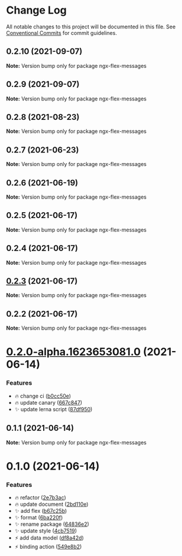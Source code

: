 # Change Log

All notable changes to this project will be documented in this file.
See [Conventional Commits](https://conventionalcommits.org) for commit guidelines.

## 0.2.10 (2021-09-07)

**Note:** Version bump only for package ngx-flex-messages





## 0.2.9 (2021-09-07)

**Note:** Version bump only for package ngx-flex-messages





## 0.2.8 (2021-08-23)

**Note:** Version bump only for package ngx-flex-messages





## 0.2.7 (2021-06-23)

**Note:** Version bump only for package ngx-flex-messages





## 0.2.6 (2021-06-19)

**Note:** Version bump only for package ngx-flex-messages





## 0.2.5 (2021-06-17)

**Note:** Version bump only for package ngx-flex-messages





## 0.2.4 (2021-06-17)

**Note:** Version bump only for package ngx-flex-messages





## [0.2.3](https://github.com/Guutong/ngx-flex-messages/compare/ngx-flex-messages@0.2.2...ngx-flex-messages@0.2.3) (2021-06-17)

**Note:** Version bump only for package ngx-flex-messages





## 0.2.2 (2021-06-17)

**Note:** Version bump only for package ngx-flex-messages





# [0.2.0-alpha.1623653081.0](https://github.com/Guutong/ngx-flex-messages/compare/ngx-flex-messages@0.1.1...ngx-flex-messages@0.2.0-alpha.1623653081.0) (2021-06-14)


### Features

* :fire: change ci ([b0cc50e](https://github.com/Guutong/ngx-flex-messages/commit/b0cc50e3c45e01130ecb8ec7ea9256e97531a210))
* :fire: update  canary ([667c847](https://github.com/Guutong/ngx-flex-messages/commit/667c8476622499affbcd14100191287651deedff))
* :sparkles: update lerna script ([87df950](https://github.com/Guutong/ngx-flex-messages/commit/87df950665fd571a29a9534af4665b8e53c74cc1))





## 0.1.1 (2021-06-14)

**Note:** Version bump only for package ngx-flex-messages





# 0.1.0 (2021-06-14)


### Features

* :fire: refactor ([2e7b3ac](https://github.com/Guutong/ngx-flex-messages/commit/2e7b3ac80b21ec97345cedd1421524654fab796d))
* :fire: update document ([2bd110e](https://github.com/Guutong/ngx-flex-messages/commit/2bd110efe28adfa8551537df5e0e3ea58d289b03))
* :sparkles: add flex ([b67c25b](https://github.com/Guutong/ngx-flex-messages/commit/b67c25b94ababfbe7c7713eb59a532f0e7d58683))
* :sparkles: format ([6ba220f](https://github.com/Guutong/ngx-flex-messages/commit/6ba220f1408fc067333297e43034b5793fa88fb6))
* :sparkles: rename package ([64836e2](https://github.com/Guutong/ngx-flex-messages/commit/64836e2cf54fd5587440c14f2f7579539239199c))
* :sparkles: update style ([4cb7519](https://github.com/Guutong/ngx-flex-messages/commit/4cb751930854f74233c2c315e9cefe8419357e20))
* :zap: add data model ([df8a42d](https://github.com/Guutong/ngx-flex-messages/commit/df8a42dcaad0122fa464cdd54954ba660200b1d6))
* :zap: binding action ([549e8b2](https://github.com/Guutong/ngx-flex-messages/commit/549e8b2d8f4a0ff031dc3285483227ac383c8652))
